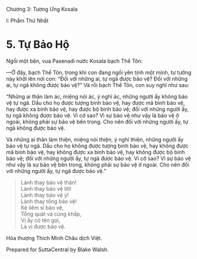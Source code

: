  

Chương 3: Tương Ưng Kosala

I: Phẩm Thứ Nhất

# 5\. Tự Bảo Hộ

Ngồi một bên, vua Pasenadi nước Kosala bạch Thế Tôn:

—Ở đây, bạch Thế Tôn, trong khi con đang ngồi yên tịnh một mình, tư tưởng này khởi lên nơi con: “Ðối với những ai, tự ngã được bảo vệ? Ðối với những ai, tự ngã không được bảo vệ?” Và rồi bạch Thế Tôn, con suy nghĩ như sau:

“Những ai thân làm ác, miệng nói ác, ý nghĩ ác, những người ấy không bảo vệ tự ngã. Dầu cho họ được tượng binh bảo vệ, hay được mã binh bảo vệ, hay được xa binh bảo vệ, hay được bộ binh bảo vệ; đối với những người ấy, tự ngã không được bảo vệ. Vì cớ sao? Vì sự bảo vệ như vậy là bảo vệ ở ngoài, không phải sự bảo vệ bên trong. Cho nên đối với những người ấy, tự ngã không được bảo vệ.

Và những ai thân làm thiện, miệng nói thiện, ý nghĩ thiện, những người ấy bảo vệ tự ngã. Dầu cho họ không được tượng binh bảo vệ, hay không được mã binh bảo vệ, hay không được xa binh bảo vệ, hay không được bộ binh bảo vệ; đối với những người ấy, tự ngã được bảo vệ. Vì cớ sao? Vì sự bảo vệ như vậy là sự bảo vệ bên trong, không phải sự bảo vệ ở ngoài. Cho nên đối với những người ấy, tự ngã được bảo vệ.”

> Lành thay bảo vệ thân!  
> Lành thay bảo vệ lời!  
> Lành thay bảo vệ ý!  
> Lành thay tổng bảo vệ!  
> Kẻ liêm sỉ bảo vệ,  
> Tổng quát và cùng khắp,  
> Vị ấy có tên gọi,  
> Là vị được bảo vệ.

Hòa thượng Thích Minh Châu dịch Việt.

Prepared for SuttaCentral by Blake Walsh.